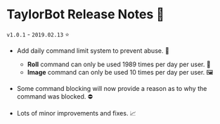 # TaylorBot Release Notes 📝
`v1.0.1` - `2019.02.13` ⭐

- Add daily command limit system to prevent abuse. 📵
    - **Roll** command can only be used 1989 times per day per user. 🎲
    - **Image** command can only be used 10 times per day per user. 🖼

- Some command blocking will now provide a reason as to why the command was blocked. ⛔

- Lots of minor improvements and fixes. 📈